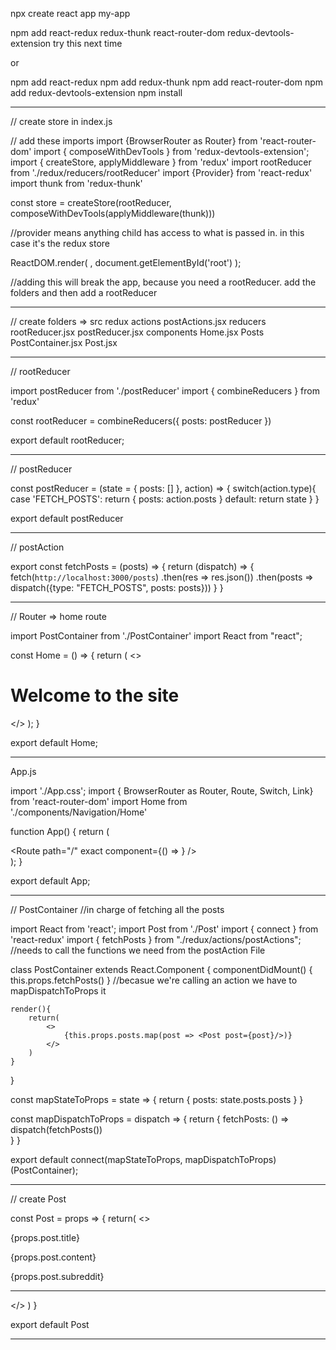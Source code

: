npx create react app my-app

npm add react-redux redux-thunk react-router-dom redux-devtools-extension   try this next time

or 

npm add react-redux
npm add redux-thunk
npm add react-router-dom
npm add redux-devtools-extension
npm install

__________________________________________

// create store in index.js

// add these imports
import {BrowserRouter as Router} from 'react-router-dom'
import { composeWithDevTools } from 'redux-devtools-extension';
import { createStore, applyMiddleware } from 'redux'
import rootReducer from './redux/reducers/rootReducer'
import {Provider} from 'react-redux'
import thunk from 'redux-thunk'

const store = createStore(rootReducer, composeWithDevTools(applyMiddleware(thunk)))

//provider means anything child has access to what is passed in. in this case it's the redux store

ReactDOM.render(
  <Router>
    <Provider store={store}> 
      <App />
    </Provider>
  </Router>,
  document.getElementById('root')
);

//adding this will break the app, because you need a rootReducer. add the folders and then add a rootReducer
__________________________________________

// create folders => 
src 
    redux 
        actions
            postActions.jsx
        reducers  
            rootReducer.jsx
            postReducer.jsx
    components
        Home.jsx
        Posts
            PostContainer.jsx
            Post.jsx

__________________________________________

// rootReducer

import postReducer from './postReducer'
import { combineReducers } from 'redux'

const rootReducer = combineReducers({
    posts: postReducer
})

export default rootReducer;

__________________________________________

// postReducer

const postReducer = (state = { posts: [] }, action) => {
    switch(action.type){
        case 'FETCH_POSTS':
            return {
                posts: action.posts
            }
        default: 
            return state
    }
}

export default postReducer

___________________________________________

// postAction

export const fetchPosts = (posts) => {
    return (dispatch) => {
        fetch(`http://localhost:3000/posts`)
        .then(res => res.json())
        .then(posts => dispatch({type: "FETCH_POSTS", posts: posts}))
    }
}

__________________________________________

// Router => home route 

import PostContainer from './PostContainer'
import React from "react";

const Home = () => {
  return (
      <>
        <h1>Welcome to the site</h1>
        <PostContainer />
      </>
  );
}

export default Home;
__________________________________________

App.js

import './App.css';
import { BrowserRouter as Router, Route, Switch, Link} from 'react-router-dom'
import Home from './components/Navigation/Home'

function App() {
  return (
    <div className="App">
          <Router>
            <Switch>
              <Route path="/" exact component={() => <Home />} />
            </Switch>
          </Router>
    </div>
  );
}

export default App;

__________________________________________

// PostContainer 
//in charge of fetching all the posts 

import React from 'react';
import Post from './Post'
import { connect } from 'react-redux'
import { fetchPosts } from "./redux/actions/postActions";   //needs to call the functions we need from the postAction File 

class PostContainer extends React.Component {
    componentDidMount() {
        this.props.fetchPosts()
    }
    //becasue we're calling an action we have to mapDispatchToProps it

    render(){
        return(
            <>
                {this.props.posts.map(post => <Post post={post}/>)}
            </>
        )
    }
}

const mapStateToProps = state => {
    return {
        posts: state.posts.posts
    }
}

const mapDispatchToProps = dispatch => {
    return {
        fetchPosts: () => dispatch(fetchPosts())  
    }
}

export default connect(mapStateToProps, mapDispatchToProps)(PostContainer);

______________________________________________________

// create Post

const Post = props => {
    return(
        <>
            <p>{props.post.title}</p>
            <p>{props.post.content}</p>
            <p>{props.post.subreddit}</p>
            <hr></hr>
        </>
    )
}

export default Post

_____________________________________________________